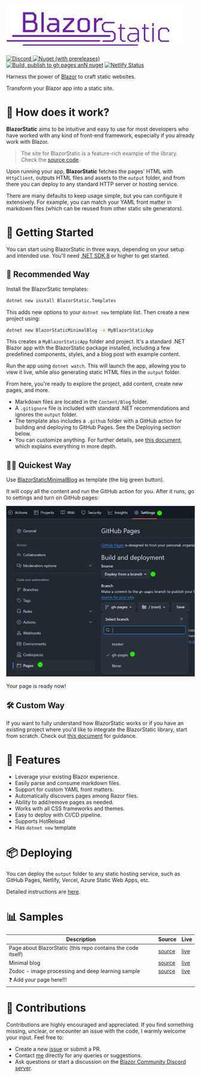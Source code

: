﻿# <img id="imglogo" src="./BlazorStaticWebsite/wwwroot/imgs/logo.png" alt="blazor static">



[![Discord](https://img.shields.io/discord/798312431893348414?style=flat&logo=discord&logoColor=white&label=Blazor%20Community%2F%23BlazorStatic&labelColor=5865f2&color=gray)
](https://discord.gg/DsAXsMuEbx)
[![Nuget (with prereleases)](https://img.shields.io/nuget/vpre/BlazorStatic)](https://www.nuget.org/packages/BlazorStatic/)
[![Build, publish to gh pages anN nuget](https://github.com/BlazorStatic/BlazorStatic/actions/workflows/publish-to-nuget.yml/badge.svg)](https://github.com/BlazorStatic/BlazorStatic/actions/workflows/publish-to-nuget.yml)
[![Netlify Status](https://api.netlify.com/api/v1/badges/4fa2c17a-6385-4cc6-9919-e32c134175d9/deploy-status)](https://app.netlify.com/sites/blazorstatic/deploys)


Harness the power of [Blazor](https://dotnet.microsoft.com/en-us/apps/aspnet/web-apps/blazor) to craft static websites.

Transform your Blazor app into a static site.

# 🔧 How does it work?

**BlazorStatic** aims to be intuitive and easy to use for most developers who have worked with any kind of front-end framework, especially if you already work with Blazor.

> The site for BlazorStatic is a feature-rich example of the library. Check the [source code](https://github.com/BlazorStatic/BlazorStatic/tree/master/BlazorStaticWebsite).

Upon running your app, **BlazorStatic** fetches the pages' HTML with `HttpClient`, outputs HTML files and assets to the `output` folder, and from there you can deploy to any standard HTTP server or hosting service.

There are many defaults to keep usage simple, but you can configure it extensively. For example, you can match your YAML front matter in markdown files (which can be reused from other static site generators).



# 🚀 Getting Started

You can start using BlazorStatic in three ways, depending on your setup and intended use. You'll need [.NET SDK 8](https://dotnet.microsoft.com/en-us/download/dotnet/8.0) or higher to get started.
## 👑 Recommended Way

Install the BlazorStatic templates:

```sh
dotnet new install BlazorStatic.Templates
```

This adds new options to your `dotnet new` template list. Then create a new project using:

```sh
dotnet new BlazorStaticMinimalBlog -o MyBlazorStaticApp
```

This creates a `MyBlazorStaticApp` folder and project. It's a standard .NET Blazor app with the BlazorStatic package installed, including a few predefined components, styles, and a blog post with example content.

Run the app using `dotnet watch`. This will launch the app, allowing you to view it live, while also generating static HTML files in the `output` folder.

From here, you're ready to explore the project, add content, create new pages, and more.

- Markdown files are located in the `Content/Blog` folder.
- A `.gitignore` file is included with standard .NET recommendations and ignores the `output` folder.
- The template also includes a `.github` folder with a GitHub action for building and deploying to GitHub Pages. See the Deploying section below.
- You can customize anything. For further details, see [this document](./BlazorStaticWebsite/Content/Docs/new-start.md), which explains everything in more depth.

## 🏃‍➡️ Quickest Way

Use [BlazorStaticMinimalBlog](https://github.com/BlazorStatic/BlazorStaticMinimalBlog) as template (the big green button).

It will copy all the content and run the GitHub action for you. After it runs, go to settings and turn on GitHub pages:

![github pages](.github/media/README/img-1.png)

Your page is ready now!

## 🛠️ Custom Way

If you want to fully understand how BlazorStatic works or if you have an existing project where you'd like to integrate the BlazorStatic library, start from scratch. Check out [this document](./BlazorStaticWebsite/Content/Docs/new-start.md) for guidance.

# 🧩 Features

- Leverage your existing Blazor experience.
- Easily parse and consume markdown files.
- Support for custom YAML front matters.
- Automatically discovers pages among Razor files.
- Ability to add/remove pages as needed.
- Works with all CSS frameworks and themes.
- Easy to deploy with CI/CD pipeline.
- Supports HotReload
- Has `dotnet new` template


# 📦 Deploying

You can deploy the `output` folder to any static hosting service, such as GitHub Pages, Netlify, Vercel, Azure Static Web Apps, etc.

Detailed instructions are [here](./BlazorStaticWebsite/Content/Docs/deployment.md).

# 📊 Samples

| Description                                                  | Source                                                                                 | Live                                                            |
| ------------------------------------------------------------ |----------------------------------------------------------------------------------------|-----------------------------------------------------------------|
| Page about BlazorStatic (this repo contains the code itself) | [source](https://github.com/BlazorStatic/BlazorStatic/tree/master/BlazorStaticWebsite) | [live](https://blazorstatic.github.io/BlazorStatic/)            |
| Minimal blog                                                 | [source](https://github.com/BlazorStatic/BlazorStaticMinimalBlog)                      | [live](https://blazorstatic.github.io/BlazorStaticMinimalBlog/) |
| Zodoc - image processing and deep learning sample            | [source](https://github.com/tesar-tech/zodoc/)                                         | [live](https://zodoc.tech/)                                     |
| ❓ Add your page here!!!                                      |                                                                                        |

# 🤝 Contributions

Contributions are highly encouraged and appreciated. If you find something missing, unclear, or encounter an issue with the code, I warmly welcome your input. Feel free to:

- Create a new [issue](https://github.com/BlazorStatic/BlazorStatic/issues) or submit a PR.
- Contact [me](https://github.com/tesar-tech/) directly for any queries or suggestions.
- Ask questions or start a discussion on the [Blazor Community Discord server](https://discord.gg/DsAXsMuEbx).
